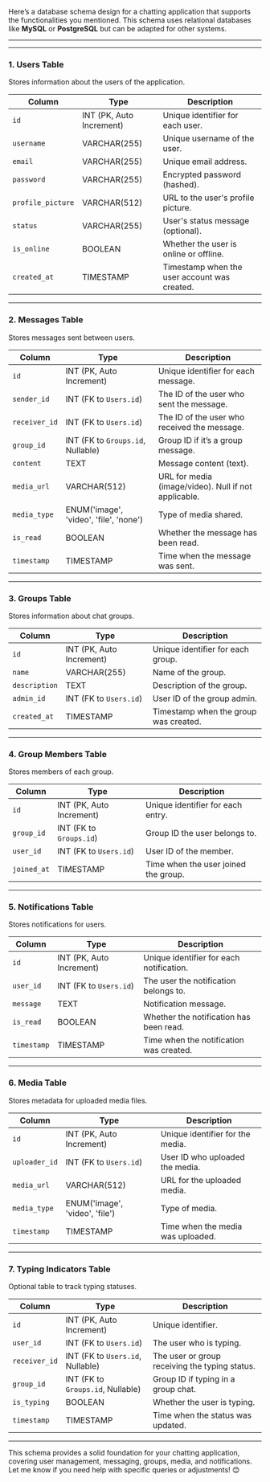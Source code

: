 Here’s a database schema design for a chatting application that supports the functionalities you mentioned. This schema uses relational databases like **MySQL** or **PostgreSQL** but can be adapted for other systems.

---
---
### **1. Users Table**
Stores information about the users of the application.

| **Column**       | **Type**        | **Description**                         |
|-------------------|-----------------|-----------------------------------------|
| `id`             | INT (PK, Auto Increment) | Unique identifier for each user.       |
| `username`       | VARCHAR(255)    | Unique username of the user.            |
| `email`          | VARCHAR(255)    | Unique email address.                   |
| `password`       | VARCHAR(255)    | Encrypted password (hashed).            |
| `profile_picture`| VARCHAR(512)    | URL to the user's profile picture.      |
| `status`         | VARCHAR(255)    | User's status message (optional).       |
| `is_online`      | BOOLEAN         | Whether the user is online or offline.  |
| `created_at`     | TIMESTAMP       | Timestamp when the user account was created. |

---

### **2. Messages Table**
Stores messages sent between users.

| **Column**       | **Type**        | **Description**                         |
|-------------------|-----------------|-----------------------------------------|
| `id`             | INT (PK, Auto Increment) | Unique identifier for each message.    |
| `sender_id`      | INT (FK to `Users.id`) | The ID of the user who sent the message. |
| `receiver_id`    | INT (FK to `Users.id`) | The ID of the user who received the message. |
| `group_id`       | INT (FK to `Groups.id`, Nullable) | Group ID if it’s a group message.   |
| `content`        | TEXT            | Message content (text).                 |
| `media_url`      | VARCHAR(512)    | URL for media (image/video). Null if not applicable. |
| `media_type`     | ENUM('image', 'video', 'file', 'none') | Type of media shared.              |
| `is_read`        | BOOLEAN         | Whether the message has been read.      |
| `timestamp`      | TIMESTAMP       | Time when the message was sent.         |

---

### **3. Groups Table**
Stores information about chat groups.

| **Column**       | **Type**        | **Description**                         |
|-------------------|-----------------|-----------------------------------------|
| `id`             | INT (PK, Auto Increment) | Unique identifier for each group.     |
| `name`           | VARCHAR(255)    | Name of the group.                      |
| `description`    | TEXT            | Description of the group.               |
| `admin_id`       | INT (FK to `Users.id`) | User ID of the group admin.            |
| `created_at`     | TIMESTAMP       | Timestamp when the group was created.   |

---

### **4. Group Members Table**
Stores members of each group.

| **Column**       | **Type**        | **Description**                         |
|-------------------|-----------------|-----------------------------------------|
| `id`             | INT (PK, Auto Increment) | Unique identifier for each entry.     |
| `group_id`       | INT (FK to `Groups.id`) | Group ID the user belongs to.         |
| `user_id`        | INT (FK to `Users.id`) | User ID of the member.                 |
| `joined_at`      | TIMESTAMP       | Time when the user joined the group.    |

---

### **5. Notifications Table**
Stores notifications for users.

| **Column**       | **Type**        | **Description**                         |
|-------------------|-----------------|-----------------------------------------|
| `id`             | INT (PK, Auto Increment) | Unique identifier for each notification.|
| `user_id`        | INT (FK to `Users.id`) | The user the notification belongs to.  |
| `message`        | TEXT            | Notification message.                   |
| `is_read`        | BOOLEAN         | Whether the notification has been read. |
| `timestamp`      | TIMESTAMP       | Time when the notification was created. |

---

### **6. Media Table**
Stores metadata for uploaded media files.

| **Column**       | **Type**        | **Description**                         |
|-------------------|-----------------|-----------------------------------------|
| `id`             | INT (PK, Auto Increment) | Unique identifier for the media.      |
| `uploader_id`    | INT (FK to `Users.id`) | User ID who uploaded the media.        |
| `media_url`      | VARCHAR(512)    | URL for the uploaded media.             |
| `media_type`     | ENUM('image', 'video', 'file') | Type of media.                       |
| `timestamp`      | TIMESTAMP       | Time when the media was uploaded.       |

---

### **7. Typing Indicators Table**
Optional table to track typing statuses.

| **Column**       | **Type**        | **Description**                         |
|-------------------|-----------------|-----------------------------------------|
| `id`             | INT (PK, Auto Increment) | Unique identifier.                    |
| `user_id`        | INT (FK to `Users.id`) | The user who is typing.               |
| `receiver_id`    | INT (FK to `Users.id`, Nullable) | The user or group receiving the typing status. |
| `group_id`       | INT (FK to `Groups.id`, Nullable) | Group ID if typing in a group chat. |
| `is_typing`      | BOOLEAN         | Whether the user is typing.             |
| `timestamp`      | TIMESTAMP       | Time when the status was updated.       |

---

This schema provides a solid foundation for your chatting application, covering user management, messaging, groups, media, and notifications. Let me know if you need help with specific queries or adjustments! 😊
